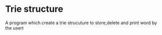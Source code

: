 # Trie structure

A program which create a trie strucuture to store,delete and print word by the usert